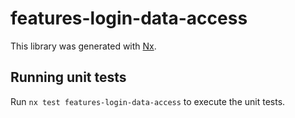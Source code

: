 # features-login-data-access

This library was generated with [Nx](https://nx.dev).

## Running unit tests

Run `nx test features-login-data-access` to execute the unit tests.
